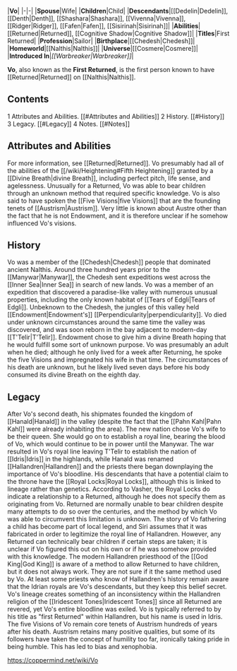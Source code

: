 |**Vo**|
|-|-|
|**Spouse**|Wife|
|**Children**|Child|
|**Descendants**|[[Dedelin\|Dedelin]], [[Denth\|Denth]], [[Shashara\|Shashara]], [[Vivenna\|Vivenna]], [[Ridger\|Ridger]], [[Fafen\|Fafen]], [[Sisirinah\|Sisirinah]]|
|**Abilities**|[[Returned\|Returned]], [[Cognitive Shadow\|Cognitive Shadow]]|
|**Titles**|First Returned|
|**Profession**|Sailor|
|**Birthplace**|[[Chedesh\|Chedesh]]|
|**Homeworld**|[[Nalthis\|Nalthis]]|
|**Universe**|[[Cosmere\|Cosmere]]|
|**Introduced In**|*[[Warbreaker\|Warbreaker]]*|

**Vo**, also known as the **First Returned**, is the first person known to have [[Returned\|Returned]] on [[Nalthis\|Nalthis]].

## Contents

1 Attributes and Abilities. [[#Attributes and Abilities]] 
2 History. [[#History]] 
3 Legacy. [[#Legacy]] 
4 Notes. [[#Notes]] 


## Attributes and Abilities
For more information, see [[Returned\|Returned]].
Vo presumably had all of the abilities of the [[/wiki/Heightening#Fifth Heightening]] granted by a [[Divine Breath\|divine Breath]], including perfect pitch, life sense, and agelessness. Unusually for a Returned, Vo was able to bear children through an unknown method that required specific knowledge.
Vo is also said to have spoken the [[Five Visions\|five Visions]] that are the founding tenets of [[Austrism\|Austrism]]. Very little is known about Austre other than the fact that he is not Endowment, and it is therefore unclear if he somehow influenced Vo's visions.

## History
Vo was a member of the [[Chedesh\|Chedesh]] people that dominated ancient Nalthis. Around three hundred years prior to the [[Manywar\|Manywar]], the Chedesh sent expeditions west across the [[Inner Sea\|Inner Sea]] in search of new lands. Vo was a member of an expedition that discovered a paradise-like valley with numerous unusual properties, including the only known habitat of [[Tears of Edgli\|Tears of Edgli]]. Unbeknown to the Chedesh, the jungles of this valley held [[Endowment\|Endowment's]] [[Perpendicularity\|perpendicularity]]. Vo died under unknown circumstances around the same time the valley was discovered, and was soon reborn in the bay adjacent to modern-day [[T'Telir\|T'Telir]]. Endowment chose to give him a divine Breath hoping that he would fulfill some sort of unknown purpose.
Vo was presumably an adult when he died; although he only lived for a week after Returning, he spoke the five Visions and impregnated his wife in that time. The circumstances of his death are unknown, but he likely lived seven days before his body consumed its divine Breath on the eighth day.

## Legacy
After Vo's second death, his shipmates founded the kingdom of [[Hanald\|Hanald]] in the valley (despite the fact that the [[Pahn Kahl\|Pahn Kahl]] were already inhabiting the area). The new nation chose Vo's wife to be their queen. She would go on to establish a royal line, bearing the blood of Vo, which would continue to be in power until the Manywar. The war resulted in Vo's royal line leaving T'Telir to establish the nation of [[Idris\|Idris]] in the highlands, while Hanald was renamed [[Hallandren\|Hallandren]] and the priests there began downplaying the importance of Vo's bloodline. His descendants that have a potential claim to the throne have the [[Royal Locks\|Royal Locks]], although this is linked to lineage rather than genetics. According to Vasher, the Royal Locks do indicate a relationship to a Returned, although he does not specify them as originating from Vo.
Returned are normally unable to bear children despite many attempts to do so over the centuries, and the method by which Vo was able to circumvent this limitation is unknown. The story of Vo fathering a child has become part of local legend, and Siri assumes that it was fabricated in order to legitimize the royal line of Hallandren. However, any Returned can technically bear children if certain steps are taken; it is unclear if Vo figured this out on his own or if he was somehow provided with this knowledge. The modern Hallandren priesthood of the [[God King\|God King]] is aware of a method to allow Returned to have children, but it does not always work. They are not sure if it the same method used by Vo.
At least some priests who know of Hallandren's history remain aware that the Idrian royals are Vo's descendants, but they keep this belief secret. Vo's lineage creates something of an inconsistency within the Hallandren religion of the [[Iridescent Tones\|Iridescent Tones]] since all Returned are revered, yet Vo's entire bloodline was exiled. Vo is typically referred to by his title as "first Returned" within Hallandren, but his name is used in Idris.
The five Visions of Vo remain core tenets of Austrism hundreds of years after his death. Austrism retains many positive qualities, but some of its followers have taken the concept of humility too far, ironically taking pride in being humble. This has led to bias and xenophobia.



https://coppermind.net/wiki/Vo